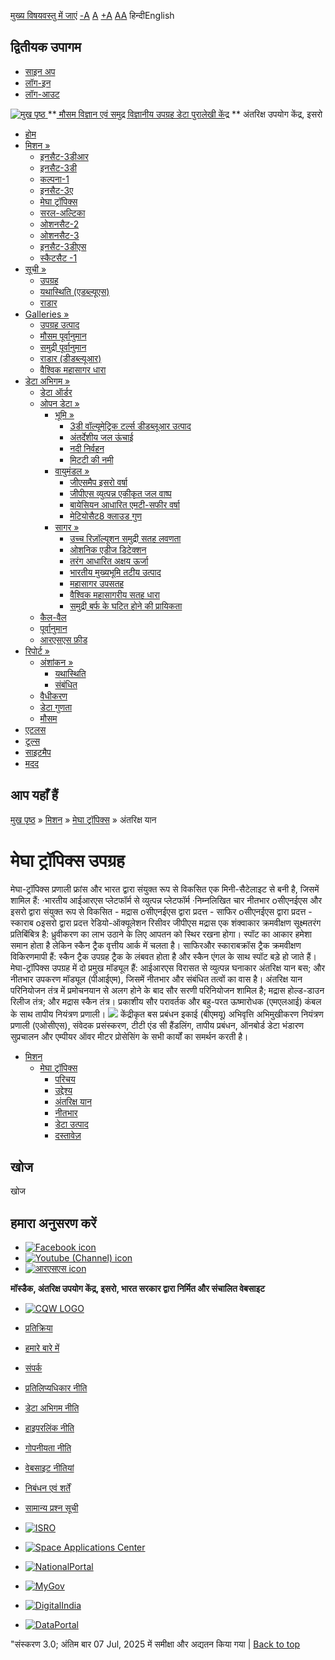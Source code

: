 [मुख्य विषयवस्तु में जाएं](https://www.mosdac.gov.in/megha-tropiques-spacecraft?language=hi#main-content "Skip to main Content")
[-A](javascript:;) [A](javascript:;) [+A](javascript:;)
[A](javascript:drupalHighContrast.enableStyles\(\))[A](javascript:drupalHighContrast.disableStyles\(\))
हिन्दीEnglish
## द्वितीयक उपागम
  * [साइन अप](https://www.mosdac.gov.in/internal/registration?language=hi)
  * [लॉग-इन](https://www.mosdac.gov.in/internal/uops?language=hi)
  * [लॉग-आउट](https://www.mosdac.gov.in/internal/logout?language=hi)

[ ![मुख पृष्ठ](https://www.mosdac.gov.in/sites/default/files/mosdac_small.png) ](https://www.mosdac.gov.in/?language=hi "मुख पृष्ठ")
**[ मौसम विज्ञान एवं समुद्र विज्ञानीय उपग्रह डेटा पुरालेखी केंद्र](https://www.mosdac.gov.in/?language=hi "मुख पृष्ठ") **
अंतरिक्ष उपयोग केंद्र, इसरो 
  * [होम](https://www.mosdac.gov.in/?language=hi)
  * [मिशन »](https://www.mosdac.gov.in/megha-tropiques-spacecraft?language=hi)
    * [इनसैट-3डीआर](https://www.mosdac.gov.in/insat-3dr?language=hi)
    * [इनसैट-3डी](https://www.mosdac.gov.in/insat-3d?language=hi)
    * [कल्पना-1](https://www.mosdac.gov.in/kalpana-1?language=hi)
    * [इनसैट-3ए](https://www.mosdac.gov.in/insat-3a?language=hi)
    * [मेघा ट्रॉपिक्स](https://www.mosdac.gov.in/megha-tropiques?language=hi)
    * [सरल-अल्टिका](https://www.mosdac.gov.in/saral-altika?language=hi)
    * [ओशनसैट-2](https://www.mosdac.gov.in/oceansat-2?language=hi)
    * [ओशनसैट-3](https://www.mosdac.gov.in/oceansat-3?language=hi)
    * [इनसैट-3डीएस](https://www.mosdac.gov.in/insat-3ds?language=hi)
    * [स्कैटसैट -1](https://www.mosdac.gov.in/scatsat-1?language=hi)
  * [सूची »](https://www.mosdac.gov.in/megha-tropiques-spacecraft?language=hi)
    * [उपग्रह](https://www.mosdac.gov.in/internal/catalog-satellite?language=hi)
    * [यथास्थिति (एडब्ल्यूएस)](https://www.mosdac.gov.in/internal/catalog-insitu?language=hi)
    * [राडार](https://www.mosdac.gov.in/internal/catalog-radar?language=hi)
  * [Galleries »](https://www.mosdac.gov.in/megha-tropiques-spacecraft?language=hi)
    * [ उपग्रह उत्पाद](https://www.mosdac.gov.in/internal/gallery?language=hi)
    * [मौसम पूर्वानुमान](https://www.mosdac.gov.in/internal/gallery/weather?language=hi)
    * [समुद्री पूर्वानुमान](https://www.mosdac.gov.in/internal/gallery/ocean?language=hi)
    * [राडार (डीडब्ल्यूआर)](https://www.mosdac.gov.in/internal/gallery/dwr?language=hi)
    * [वैश्विक महासागर धारा](https://www.mosdac.gov.in/internal/gallery/current?language=hi)
  * [डेटा अभिगम »](https://www.mosdac.gov.in/megha-tropiques-spacecraft?language=hi)
    * [डेटा ऑर्डर](https://www.mosdac.gov.in/internal/uops?language=hi)
    * [ओपन डेटा »](https://www.mosdac.gov.in/megha-tropiques-spacecraft?language=hi)
      * [भूमि »](https://www.mosdac.gov.in/megha-tropiques-spacecraft?language=hi)
        * [3डी वॉल्यूमेट्रिक टर्ल्स डीडब्लूआर उत्पाद](https://www.mosdac.gov.in/3d-volumetric-terls-dwrproduct?language=hi)
        * [अंतर्देशीय जल ऊंचाई](https://www.mosdac.gov.in/inland-water-height?language=hi)
        * [नदी निर्वहन](https://www.mosdac.gov.in/river-discharge?language=hi)
        * [मिटटी की नमी](https://www.mosdac.gov.in/soil-moisture-0?language=hi)
      * [वायुमंडल »](https://www.mosdac.gov.in/megha-tropiques-spacecraft?language=hi)
        * [जीएसमैप इसरो वर्षा](https://www.mosdac.gov.in/gsmap-isro-rain?language=hi)
        * [जीपीएस व्युत्पन्न एकीकृत जल वाष्प](https://www.mosdac.gov.in/gps-derived-integrated-water-vapour?language=hi)
        * [बायेसियन आधारित एमटी-सफीर वर्षा](https://www.mosdac.gov.in/bayesian-based-mt-saphir-rainfall?language=hi)
        * [मेटियोसैट8 क्लाउड गुण](https://www.mosdac.gov.in/meteosat8-cloud-properties?language=hi)
      * [सागर »](https://www.mosdac.gov.in/megha-tropiques-spacecraft?language=hi)
        * [उच्च रिज़ॉल्यूशन समुद्री सतह लवणता](https://www.mosdac.gov.in/high-resolution-sea-surface-salinity?language=hi)
        * [ओशनिक एडीज डिटेक्शन](https://www.mosdac.gov.in/oceanic-eddies-detection?language=hi)
        * [तरंग आधारित अक्षय ऊर्जा](https://www.mosdac.gov.in/wave-based-renewable-energy?language=hi)
        * [भारतीय मुख्यभूमि तटीय उत्पाद](https://www.mosdac.gov.in/indian-mainland-coastal-product?language=hi)
        * [महासागर उपसतह](https://www.mosdac.gov.in/global-ocean-surface-current?language=hi)
        * [वैश्विक महासागरीय सतह धारा](https://www.mosdac.gov.in/ocean-subsurface?language=hi)
        * [समुद्री बर्फ के घटित होने की प्रायिकता](https://www.mosdac.gov.in/sea-ice-occurrence-probability?language=hi)
    * [कैल-वैल](https://www.mosdac.gov.in/internal/calval-data?language=hi)
    * [पूर्वानुमान](https://www.mosdac.gov.in/internal/forecast-menu?language=hi)
    * [ आरएसएस फ़ीड](https://www.mosdac.gov.in/rss-feed?language=hi "
आरएसएस फ़ीड")
  * [रिपोर्ट »](https://www.mosdac.gov.in/megha-tropiques-spacecraft?language=hi)
    * [अंशांकन »](https://www.mosdac.gov.in/megha-tropiques-spacecraft?language=hi)
      * [यथास्थिति](https://www.mosdac.gov.in/insitu?language=hi)
      * [संबंधित](https://www.mosdac.gov.in/calibration-reports?language=hi)
    * [वैधीकरण](https://www.mosdac.gov.in/validation-reports?language=hi)
    * [डेटा गुणता](https://www.mosdac.gov.in/data-quality?language=hi)
    * [मौसम](https://www.mosdac.gov.in/weather-reports?language=hi)
  * [एटलस](https://www.mosdac.gov.in/atlases?language=hi)
  * [टूल्स](https://www.mosdac.gov.in/tools?language=hi)
  * [साइटमैप](https://www.mosdac.gov.in/sitemap?language=hi)
  * [मदद](https://www.mosdac.gov.in/help?language=hi)


## आप यहाँ हैं
[मुख पृष्ठ](https://www.mosdac.gov.in/?language=hi) » [मिशन](https://www.mosdac.gov.in/megha-tropiques-spacecraft?language=hi) » [मेघा ट्रॉपिक्स](https://www.mosdac.gov.in/megha-tropiques?language=hi) » अंतरिक्ष यान
# मेघा ट्रॉपिक्स उपग्रह
मेघा-ट्रॉपिक्स प्रणाली फ्रांस और भारत द्वारा संयुक्त रूप से विकसित एक मिनी-सैटेलाइट से बनी है, जिसमें शामिल हैं:
·भारतीय आईआरएस प्लेटफॉर्म से व्युत्पन्न प्लेटफॉर्म
·निम्नलिखित चार नीतभार 
oसीएनईएस और इसरो द्वारा संयुक्त रूप से विकसित - मद्रास
oसीएनईएस द्वारा प्रदत्त - साफिर
oसीएनईएस द्वारा प्रदत्त - स्काराब
oइसरो द्वारा प्रदत्त रेडियो-ऑक्यूलेशन रिसीवर जीपीएस
मद्रास एक शंक्वाकार क्रमवीक्षण सूक्ष्मतरंग प्रतिबिंबित्र है: ध्रुवीकरण का लाभ उठाने के लिए आपतन को स्थिर रखना होगा। स्पॉट का आकार हमेशा समान होता है लेकिन स्कैन ट्रैक वृत्तीय आर्क में चलता है। साफिरऔर स्काराबक्रॉस ट्रैक क्रमवीक्षण विकिरणमापी हैं: स्कैन ट्रैक उपग्रह ट्रैक के लंबवत होता है और स्कैन एंगल के साथ स्पॉट बड़े हो जाते हैं।
मेघा-ट्रॉपिक्स उपग्रह में दो प्रमुख मॉड्यूल हैं: आईआरएस विरासत से व्युत्पन्न घनाकार अंतरिक्ष यान बस; और नीतभार उपकरण मॉड्यूल (पीआईएम), जिसमें नीतभार और संबंधित तत्वों का वास है। अंतरिक्ष यान परिनियोजन तंत्र में प्रमोचनयान से अलग होने के बाद सौर सरणी परिनियोजन शामिल है; मद्रास होल्ड-डाउन रिलीज तंत्र; और मद्रास स्कैन तंत्र। प्रकाशीय सौर परावर्तक और बहु-परत ऊष्मारोधक (एमएलआई) कंबल के साथ तापीय नियंत्रण प्रणाली।
![](https://www.mosdac.gov.in/images/spcraft.jpg)
केंद्रीकृत बस प्रबंधन इकाई (बीएमयू) अभिवृत्ति अभिमुखीकरण नियंत्रण प्रणाली (एओसीएस), संवेदक प्रसंस्करण, टीटी एंड सी हैंडलिंग, तापीय प्रबंधन, ऑनबोर्ड डेटा भंडारण सुप्रचालन और एम्पीयर ऑवर मीटर प्रोसेसिंग के सभी कार्यों का समर्थन करती है।
  * [मिशन](https://www.mosdac.gov.in/megha-tropiques-spacecraft?language=hi)
    * [मेघा ट्रॉपिक्स](https://www.mosdac.gov.in/megha-tropiques?language=hi)
      * [परिचय](https://www.mosdac.gov.in/megha-tropiques-introduction?language=hi)
      * [उद्देश्य](https://www.mosdac.gov.in/megha-tropiques-objectives?language=hi)
      * [अंतरिक्ष यान](https://www.mosdac.gov.in/megha-tropiques-spacecraft?language=hi)
      * [नीतभार](https://www.mosdac.gov.in/megha-tropiques-payloads?language=hi)
      * [डेटा उत्पाद](https://www.mosdac.gov.in/internal/catalog-meghatropiques?language=hi)
      * [दस्तावेज़](https://www.mosdac.gov.in/megha-tropiques-references?language=hi)


## खोज
खोज 
## हमारा अनुसरण करें
  * [![Facebook icon](https://www.mosdac.gov.in/sites/all/modules/social_media_links/libraries/elegantthemes/PNG/facebook.png)](https://www.facebook.com/mosdac.sac.isro "Facebook")
  * [![Youtube \(Channel\) icon](https://www.mosdac.gov.in/sites/all/modules/social_media_links/libraries/elegantthemes/PNG/youtube.png)](http://www.youtube.com/channel/UCDVkai9WIgY2ZgrlF_08Yeg "Youtube \(Channel\)")
  * [![आरएसएस icon](https://www.mosdac.gov.in/sites/all/modules/social_media_links/libraries/elegantthemes/PNG/rss.png)](https://www.mosdac.gov.in/?language=hirss.xml "आरएसएस")


**मॉस्डैक, अंतरिक्ष उपयोग केंद्र, इसरो, भारत सरकार द्वारा निर्मित और संचालित वेबसाइट**
  * [![CQW LOGO](https://www.mosdac.gov.in/docs/cqw_logo.gif)](https://www.mosdac.gov.in/docs/STQC.pdf "Quality Certificate")


  * [प्रतिक्रिया](https://www.mosdac.gov.in/mosdac-feedback?language=hi)
  * [हमारे बारे में](https://www.mosdac.gov.in/about-us?language=hi)
  * [संपर्क](https://www.mosdac.gov.in/contact-us?language=hi)
  * [प्रतिलिप्यधिकार नीति](https://www.mosdac.gov.in/node/1268?language=hi)
  * [डेटा अभिगम नीति](https://www.mosdac.gov.in/node/1267?language=hi)
  * [हाइपरलिंक नीति](https://www.mosdac.gov.in/node/1269?language=hi)
  * [गोपनीयता नीति](https://www.mosdac.gov.in/node/1270?language=hi)
  * [वेबसाइट नीतियां](https://www.mosdac.gov.in/website-policies?language=hi)
  * [निबंधन एवं शर्तें](https://www.mosdac.gov.in/node/1271?language=hi)
  * [सामान्य प्रश्न सूची](https://www.mosdac.gov.in/faq-page?language=hi)


  * [![ISRO](https://www.mosdac.gov.in/sites/default/files/styles/thumbnail/public/logo-transparent.png?itok=IUS20l-w)](http://www.isro.gov.in)
  * [![Space Applications Center](https://www.mosdac.gov.in/sites/default/files/styles/thumbnail/public/saclogo.png?itok=_Jv4AuIn)](http://www.sac.gov.in)
  * [![NationalPortal](https://www.mosdac.gov.in/sites/default/files/styles/thumbnail/public/india-gov_0.png?itok=yssAPH3m)](http://www.india.gov.in)
  * [![MyGov](https://www.mosdac.gov.in/sites/default/files/styles/thumbnail/public/mygov_0.png?itok=Po-dzdT3)](http://mygov.in/)
  * [![DigitalIndia](https://www.mosdac.gov.in/sites/default/files/styles/thumbnail/public/digital-india_0.png?itok=ntlP7atE)](http://www.digitalindia.gov.in/)
  * [![DataPortal](https://www.mosdac.gov.in/sites/default/files/styles/thumbnail/public/data-gov.png?itok=qYA78FgB)](http://data.gov.in)


"संस्करण 3.0; अंतिम बार 07 Jul, 2025 में समीक्षा और अद्यतन किया गया | 
[](https://www.mosdac.gov.in/megha-tropiques-spacecraft?language=hi "Previous")[](https://www.mosdac.gov.in/megha-tropiques-spacecraft?language=hi "अगला")
[](https://www.mosdac.gov.in/megha-tropiques-spacecraft?language=hi)
[](https://www.mosdac.gov.in/megha-tropiques-spacecraft?language=hi "Previous")[](https://www.mosdac.gov.in/megha-tropiques-spacecraft?language=hi "अगला")
[](https://www.mosdac.gov.in/megha-tropiques-spacecraft?language=hi "Close")[](https://www.mosdac.gov.in/megha-tropiques-spacecraft?language=hi)[](https://www.mosdac.gov.in/megha-tropiques-spacecraft?language=hi)[](https://www.mosdac.gov.in/megha-tropiques-spacecraft?language=hi "Pause Slideshow")[](https://www.mosdac.gov.in/megha-tropiques-spacecraft?language=hi "Play Slideshow")
[Back to top](https://www.mosdac.gov.in/megha-tropiques-spacecraft?language=hi#top)

